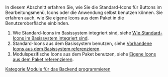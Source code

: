 
In diesem Abschnitt erfahren Sie, wie Sie die Standard-Icons für Buttons im Bearbeitungsmenü, Icons oder die Anwendung selbst benutzen können. Sie erfahren auch, wie Sie eigene Icons aus dem Paket in die Benutzeroberfläche einbinden.

1.  Wie Standard-Icons im Basissystem integriert sind, siehe [Wie Standard-Icons im Basissystem integriert sind](Wie_Standard-Icons_im_Basissystem_integriert_sind.md).
2.  Standard-Icons aus dem Basissystem benutzen, siehe [Vorhandene Icons aus dem Basissystem referenzieren](Vorhandene_Icons_aus_dem_Basissystem_referenzieren.md).
3.  Modulspezifische Icons aus dem Paket benutzen, siehe [Eigene Icons aus dem Paket referenzieren](Eigene_Icons_aus_dem_Paket_referenzieren.md).

[Kategorie:Module für das Backend programmieren](export_de/Kategorie:Module_für_das_Backend_programmieren.md)